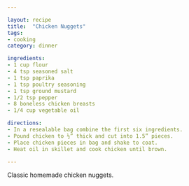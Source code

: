 ```yaml
---

layout: recipe
title:  "Chicken Nuggets"
tags: 
- cooking
category: dinner

ingredients:
- 1 cup flour
- 4 tsp seasoned salt
- 1 tsp paprika
- 1 tsp poultry seasoning
- 1 tsp ground mustard
- 1/2 tsp pepper
- 8 boneless chicken breasts
- 1/4 cup vegetable oil

directions:
- In a resealable bag combine the first six ingredients. 
- Pound chicken to ½” thick and cut into 1.5” pieces. 
- Place chicken pieces in bag and shake to coat. 
- Heat oil in skillet and cook chicken until brown.

---
```


Classic homemade chicken nuggets.
